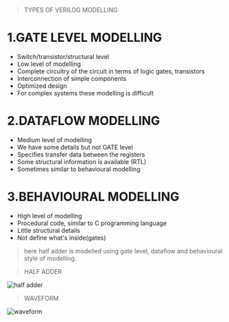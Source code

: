 >TYPES OF VERILOG MODELLING
<h1>1.GATE LEVEL MODELLING</h1>

- Switch/transistor/structural level
- Low level of modelling 
- Complete circuitry of the circuit in terms of logic gates, transistors
- Interconnection of simple components
- Optimized design 
- For complex systems these modelling is difficult

<h1>2.DATAFLOW MODELLING </h1>

- Medium level of modelling 
- We have some details but not GATE level
- Specifies transfer data between the registers
- Some structural information is available (RTL)
- Sometimes similar to behavioural modelling

<h1>3.BEHAVIOURAL MODELLING </h1>

- High level of modelling
- Procedural code, similar to C programming language
- Little structural details
- Not define what's inside(gates)

>here half adder is modelled using gate level, dataflow and behavioural style of modelling.

>HALF ADDER

![half adder](https://user-images.githubusercontent.com/123290522/229544554-aca1670d-9d66-40cd-b6b5-a3e4aa5162aa.jpeg)

>WAVEFORM

![waveform](https://user-images.githubusercontent.com/123290522/230112249-69b54703-7148-4b0c-96c0-a30b22ebcfca.png)


